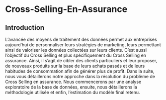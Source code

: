 # **Cross-Selling-En-Assurance**

## Introduction

L’avancée des moyens de traitement des données permet aux entreprises aujourd’hui de personnaliser 
leurs stratégies de marketing, leurs permettant ainsi de valoriser les données collectées sur leurs clients. C’est 
aussi l’objectif du Cross Selling et plus spécifiquement du Cross Selling en assurance. Ainsi, il s’agit de cibler 
des clients particuliers et leur proposer, de nouveaux produits sur la base de leurs achats passés et de leurs 
habitudes de consommation afin de générer plus de profit. 
Dans la suite, nous vous détaillerons notre approche dans la résolution du problème de Cross Selling 
en assurance. Nous commencerons par une analyse exploratoire de la base de données, ensuite, nous 
détaillerons la méthodologie utilisée et enfin, l’estimation du modèle final retenu.
